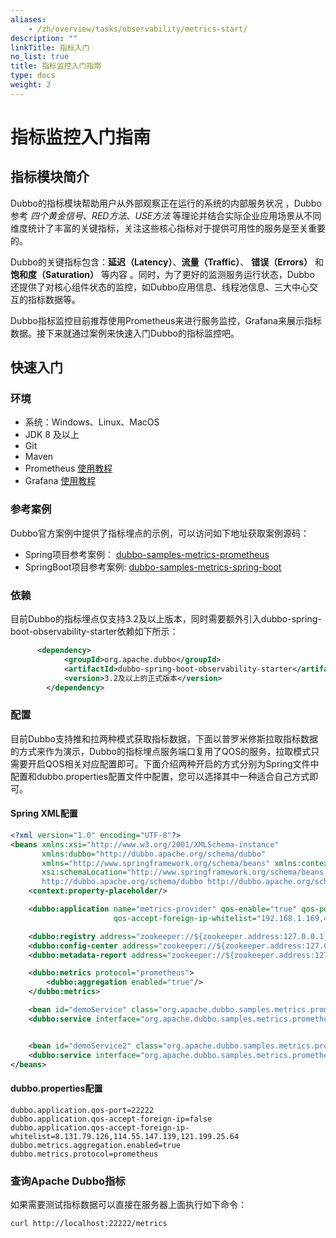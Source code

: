 ```yaml
---
aliases:
    - /zh/overview/tasks/observability/metrics-start/
description: ""
linkTitle: 指标入门
no_list: true
title: 指标监控入门指南
type: docs
weight: 2
---
```



# 指标监控入门指南
## 指标模块简介
Dubbo的指标模块帮助用户从外部观察正在运行的系统的内部服务状况 ，Dubbo参考 *四个黄金信号*、*RED方法*、*USE方法* 等理论并结合实际企业应用场景从不同维度统计了丰富的关键指标，关注这些核心指标对于提供可用性的服务是至关重要的。

Dubbo的关键指标包含：**延迟（Latency）**、**流量（Traffic）**、 **错误（Errors）** 和 **饱和度（Saturation）** 等内容 。同时，为了更好的监测服务运行状态，Dubbo 还提供了对核心组件状态的监控，如Dubbo应用信息、线程池信息、三大中心交互的指标数据等。

Dubbo指标监控目前推荐使用Prometheus来进行服务监控，Grafana来展示指标数据。接下来就通过案例来快速入门Dubbo的指标监控吧。

## 快速入门
### 环境
- 系统：Windows、Linux、MacOS
- JDK 8 及以上
- Git
- Maven
- Prometheus [使用教程](../prometheus)
- Grafana [使用教程](../grafana)

### 参考案例
Dubbo官方案例中提供了指标埋点的示例，可以访问如下地址获取案例源码：
- Spring项目参考案例：  [dubbo-samples-metrics-prometheus](https://github.com/apache/dubbo-samples/tree/master/4-governance/dubbo-samples-metrics-prometheus)
- SpringBoot项目参考案例: [dubbo-samples-metrics-spring-boot](https://github.com/apache/dubbo-samples/tree/master/4-governance/dubbo-samples-metrics-spring-boot)

### 依赖
目前Dubbo的指标埋点仅支持3.2及以上版本，同时需要额外引入dubbo-spring-boot-observability-starter依赖如下所示：
```xml
      <dependency>
            <groupId>org.apache.dubbo</groupId>
            <artifactId>dubbo-spring-boot-observability-starter</artifactId>
            <version>3.2及以上的正式版本</version>
        </dependency>
```

### 配置
目前Dubbo支持推和拉两种模式获取指标数据，下面以普罗米修斯拉取指标数据的方式来作为演示，Dubbo的指标埋点服务端口复用了QOS的服务，拉取模式只需要开启QOS相关对应配置即可。下面介绍两种开启的方式分别为Spring文件中配置和dubbo.properties配置文件中配置，您可以选择其中一种适合自己方式即可。

#### Spring XML配置
```xml
<?xml version="1.0" encoding="UTF-8"?>
<beans xmlns:xsi="http://www.w3.org/2001/XMLSchema-instance"
       xmlns:dubbo="http://dubbo.apache.org/schema/dubbo"
       xmlns="http://www.springframework.org/schema/beans" xmlns:context="http://www.springframework.org/schema/context"
       xsi:schemaLocation="http://www.springframework.org/schema/beans http://www.springframework.org/schema/beans/spring-beans.xsd
       http://dubbo.apache.org/schema/dubbo http://dubbo.apache.org/schema/dubbo/dubbo.xsd http://www.springframework.org/schema/context http://www.springframework.org/schema/context/spring-context.xsd">
    <context:property-placeholder/>

    <dubbo:application name="metrics-provider" qos-enable="true" qos-port="22222"  qos-accept-foreign-ip="false"
                       qos-accept-foreign-ip-whitelist="192.168.1.169,47.96.183.43,192.168.1.9,121.199.25.64"/>

    <dubbo:registry address="zookeeper://${zookeeper.address:127.0.0.1}:2181"/>
    <dubbo:config-center address="zookeeper://${zookeeper.address:127.0.0.1}:2181" />
    <dubbo:metadata-report address="zookeeper://${zookeeper.address:127.0.0.1}:2181" />

    <dubbo:metrics protocol="prometheus">
        <dubbo:aggregation enabled="true"/>
    </dubbo:metrics>

    <bean id="demoService" class="org.apache.dubbo.samples.metrics.prometheus.provider.impl.DemoServiceImpl"/>
    <dubbo:service interface="org.apache.dubbo.samples.metrics.prometheus.api.DemoService" ref="demoService"/>


    <bean id="demoService2" class="org.apache.dubbo.samples.metrics.prometheus.provider.impl.DemoServiceImpl2"/>
    <dubbo:service interface="org.apache.dubbo.samples.metrics.prometheus.api.DemoService2" ref="demoService2"/>
</beans>
```

#### dubbo.properties配置

```
dubbo.application.qos-port=22222
dubbo.application.qos-accept-foreign-ip=false
dubbo.application.qos-accept-foreign-ip-whitelist=8.131.79.126,114.55.147.139,121.199.25.64
dubbo.metrics.aggregation.enabled=true
dubbo.metrics.protocol=prometheus
```

### 查询Apache Dubbo指标

如果需要测试指标数据可以直接在服务器上面执行如下命令：

```bash
curl http://localhost:22222/metrics
```


 